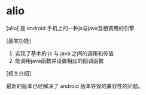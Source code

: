 alio
====

[alio] 是 android 手机上的一种js与java互相调用的引擎

[基本功能]

   1.  实现了基本的 js 与 java 之间的调用和传值
   2.  能调用java函数并设置相应的回调函数

[相关介绍]

   最新的版本已经解决了 android 版本导致的兼容性的问题。
